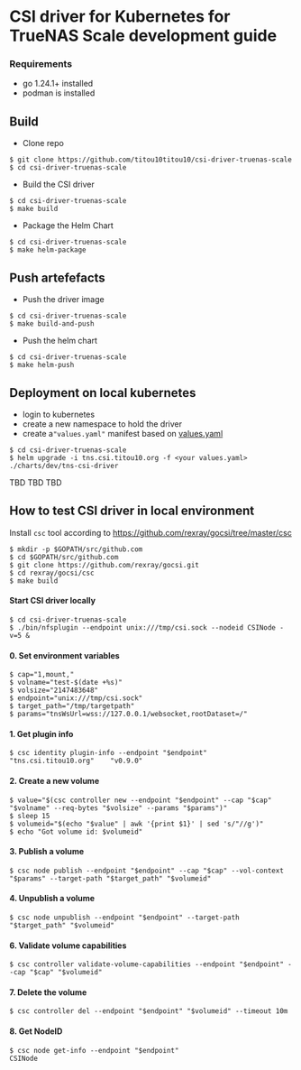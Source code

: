# CSI driver for Kubernetes for TrueNAS Scale development guide

### Requirements

- go 1.24.1+ installed
- podman is installed

## Build
 - Clone repo
```console
$ git clone https://github.com/titou10titou10/csi-driver-truenas-scale 
$ cd csi-driver-truenas-scale
```

 - Build the CSI driver
```console
$ cd csi-driver-truenas-scale
$ make build
```

 - Package the Helm Chart
```console
$ cd csi-driver-truenas-scale
$ make helm-package
```

## Push artefefacts

 - Push the driver image
```console
$ cd csi-driver-truenas-scale
$ make build-and-push
```

 - Push the helm chart
```console
$ cd csi-driver-truenas-scale
$ make helm-push
```

## Deployment on local kubernetes

- login to kubernetes
- create a new namespace to hold the driver
- create a`"values.yaml"` manifest based on [values.yaml](./charts/dev/tns-csi-driver/values.yanl)
```console
$ cd csi-driver-truenas-scale
$ helm upgrade -i tns.csi.titou10.org -f <your values.yaml> ./charts/dev/tns-csi-driver
```

TBD
TBD
TBD
 
## How to test CSI driver in local environment

Install `csc` tool according to https://github.com/rexray/gocsi/tree/master/csc
```console
$ mkdir -p $GOPATH/src/github.com
$ cd $GOPATH/src/github.com
$ git clone https://github.com/rexray/gocsi.git
$ cd rexray/gocsi/csc
$ make build
```

#### Start CSI driver locally
```console
$ cd csi-driver-truenas-scale
$ ./bin/nfsplugin --endpoint unix:///tmp/csi.sock --nodeid CSINode -v=5 &
```

#### 0. Set environment variables
```console
$ cap="1,mount,"
$ volname="test-$(date +%s)"
$ volsize="2147483648"
$ endpoint="unix:///tmp/csi.sock"
$ target_path="/tmp/targetpath"
$ params="tnsWsUrl=wss://127.0.0.1/websocket,rootDataset=/"
```

#### 1. Get plugin info
```console
$ csc identity plugin-info --endpoint "$endpoint"
"tns.csi.titou10.org"    "v0.9.0"
```

#### 2. Create a new volume
```console
$ value="$(csc controller new --endpoint "$endpoint" --cap "$cap" "$volname" --req-bytes "$volsize" --params "$params")"
$ sleep 15
$ volumeid="$(echo "$value" | awk '{print $1}' | sed 's/"//g')"
$ echo "Got volume id: $volumeid"
```

#### 3. Publish a volume
```
$ csc node publish --endpoint "$endpoint" --cap "$cap" --vol-context "$params" --target-path "$target_path" "$volumeid"
```

#### 4. Unpublish a volume
```console
$ csc node unpublish --endpoint "$endpoint" --target-path "$target_path" "$volumeid"
```

#### 6. Validate volume capabilities
```console
$ csc controller validate-volume-capabilities --endpoint "$endpoint" --cap "$cap" "$volumeid"
```

#### 7. Delete the volume
```console
$ csc controller del --endpoint "$endpoint" "$volumeid" --timeout 10m
```

#### 8. Get NodeID
```console
$ csc node get-info --endpoint "$endpoint"
CSINode
```

